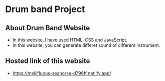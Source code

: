 # Drum band Project

## About Drum Band Website
* In this website, I have used HTML, CSS and JavaScript. 
* In this website, you can generate differet sound of different instrument.

## Hosted link of this website
* https://mellifluous-seahorse-d796ff.netlify.app/
